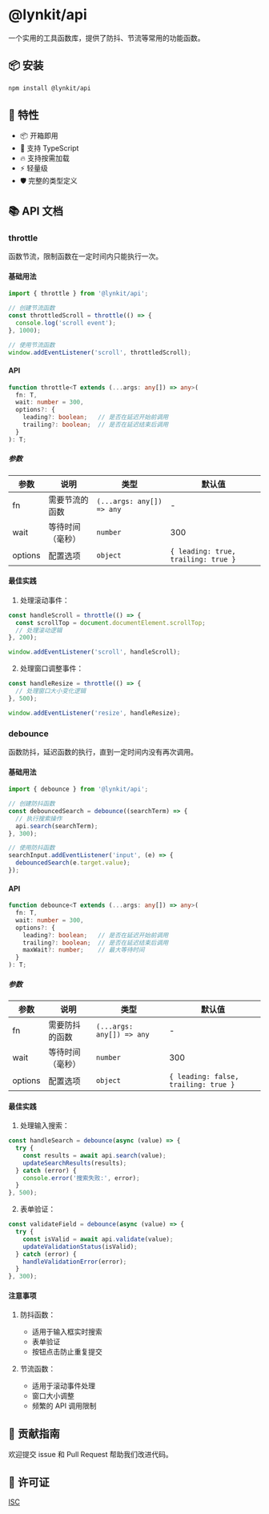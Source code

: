 # @lynkit/api

一个实用的工具函数库，提供了防抖、节流等常用的功能函数。

## 📦 安装

```bash
npm install @lynkit/api
```

## 🎯 特性

- 📦 开箱即用
- 🎨 支持 TypeScript
- 🔥 支持按需加载
- ⚡️ 轻量级
- 🛡 完整的类型定义

## 📚 API 文档

### throttle

函数节流，限制函数在一定时间内只能执行一次。

#### 基础用法

```typescript
import { throttle } from '@lynkit/api';

// 创建节流函数
const throttledScroll = throttle(() => {
  console.log('scroll event');
}, 1000);

// 使用节流函数
window.addEventListener('scroll', throttledScroll);
```

#### API

```typescript
function throttle<T extends (...args: any[]) => any>(
  fn: T,
  wait: number = 300,
  options?: {
    leading?: boolean;   // 是否在延迟开始前调用
    trailing?: boolean;  // 是否在延迟结束后调用
  }
): T;
```

##### 参数

| 参数 | 说明 | 类型 | 默认值 |
| --- | --- | --- | --- |
| fn | 需要节流的函数 | `(...args: any[]) => any` | - |
| wait | 等待时间（毫秒） | `number` | 300 |
| options | 配置选项 | `object` | `{ leading: true, trailing: true }` |

#### 最佳实践

1. 处理滚动事件：
```typescript
const handleScroll = throttle(() => {
  const scrollTop = document.documentElement.scrollTop;
  // 处理滚动逻辑
}, 200);

window.addEventListener('scroll', handleScroll);
```

2. 处理窗口调整事件：
```typescript
const handleResize = throttle(() => {
  // 处理窗口大小变化逻辑
}, 500);

window.addEventListener('resize', handleResize);
```

### debounce

函数防抖，延迟函数的执行，直到一定时间内没有再次调用。

#### 基础用法

```typescript
import { debounce } from '@lynkit/api';

// 创建防抖函数
const debouncedSearch = debounce((searchTerm) => {
  // 执行搜索操作
  api.search(searchTerm);
}, 300);

// 使用防抖函数
searchInput.addEventListener('input', (e) => {
  debouncedSearch(e.target.value);
});
```

#### API

```typescript
function debounce<T extends (...args: any[]) => any>(
  fn: T,
  wait: number = 300,
  options?: {
    leading?: boolean;   // 是否在延迟开始前调用
    trailing?: boolean;  // 是否在延迟结束后调用
    maxWait?: number;    // 最大等待时间
  }
): T;
```

##### 参数

| 参数 | 说明 | 类型 | 默认值 |
| --- | --- | --- | --- |
| fn | 需要防抖的函数 | `(...args: any[]) => any` | - |
| wait | 等待时间（毫秒） | `number` | 300 |
| options | 配置选项 | `object` | `{ leading: false, trailing: true }` |

#### 最佳实践

1. 处理输入搜索：
```typescript
const handleSearch = debounce(async (value) => {
  try {
    const results = await api.search(value);
    updateSearchResults(results);
  } catch (error) {
    console.error('搜索失败:', error);
  }
}, 500);
```

2. 表单验证：
```typescript
const validateField = debounce(async (value) => {
  try {
    const isValid = await api.validate(value);
    updateValidationStatus(isValid);
  } catch (error) {
    handleValidationError(error);
  }
}, 300);
```

#### 注意事项

1. 防抖函数：
   - 适用于输入框实时搜索
   - 表单验证
   - 按钮点击防止重复提交

2. 节流函数：
   - 适用于滚动事件处理
   - 窗口大小调整
   - 频繁的 API 调用限制

## 🤝 贡献指南

欢迎提交 issue 和 Pull Request 帮助我们改进代码。

## 📄 许可证

[ISC](LICENSE)
